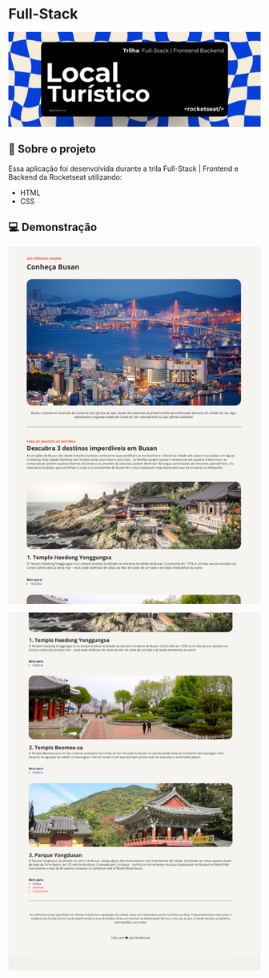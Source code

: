 # Full-Stack

![Capa](./github/capa.png)

## :rocket: Sobre o projeto

Essa aplicação foi desenvolvida durante a trila Full-Stack | Frontend e Backend da Rocketseat utilizando:

- HTML
- CSS

## :computer: Demonstração

![Demonstracao](./github/1.png)


![Demonstracao](./github/2.png)
